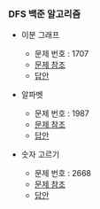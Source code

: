 ### DFS 백준 알고리즘
- 이분 그래프
    - 문제 번호 : 1707
    - <a href="https://www.acmicpc.net/problem/1707">문제 참조</a>
    - <a href="https://github.com/hongjw1991/Java-DataStructure-Algorithm-DesignPattern/tree/master/Algorithm/Problem_Solve/DFS/BaekJoon/BaekJoon1707.java">답안</a>

- 알파벳
    - 문제 번호 : 1987
    - <a href="https://www.acmicpc.net/problem/1987">문제 참조</a>
    - <a href="https://github.com/hongjw1991/Java-DataStructure-Algorithm-DesignPattern/tree/master/Algorithm/Problem_Solve/DFS/BaekJoon/BaekJoon1987.java">답안</a>

- 숫자 고르기
    - 문제 번호 : 2668
    - <a href="https://www.acmicpc.net/problem/2668">문제 참조</a>
    - <a href="https://github.com/hongjw1991/Java-DataStructure-Algorithm-DesignPattern/tree/master/Algorithm/Problem_Solve/DFS/BaekJoon/BaekJoon2668.java">답안</a>